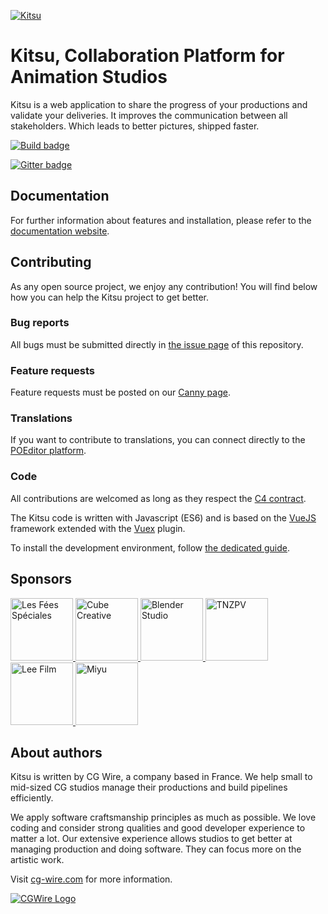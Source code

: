 [![Kitsu](https://www.cg-wire.com/en/images/kitsu.png)](https://kitsu.cg-wire.com)

# Kitsu, Collaboration Platform for Animation Studios

Kitsu is a web application to share the progress of your productions and 
validate your deliveries. It improves the communication between all stakeholders. 
Which leads to better pictures, shipped faster. 

[![Build
badge](https://travis-ci.com/cgwire/kitsu.svg?branch=master)](https://travis-ci.com/cgwire/kitsu)

[![Gitter badge](https://badges.gitter.im/cgwire/Lobby.png)](https://gitter.im/cgwire/Lobby)

## Documentation 

For further information about features and installation, please refer to the
[documentation website](https://kitsu.cg-wire.com/).

## Contributing

As any open source project, we enjoy any contribution! You will find below 
how you can help the Kitsu project to get better.

### Bug reports 

All bugs must be submitted directly in 
[the issue page](https://github.com/cgwire/kitsu/issues) of this repository.

### Feature requests

Feature requests must be posted on our [Canny page](https://cgwire.canny.io/).

### Translations

If you want to contribute to translations, you can connect directly to the 
[POEditor platform](https://poeditor.com/join/project?hash=fpUejpWDVo).

### Code

All contributions are welcomed as long as they respect the [C4
contract](https://rfc.zeromq.org/spec:42/C4).

The Kitsu code is written with Javascript (ES6) and is based on the 
[VueJS](https://vuejs.org/v2/guide/) framework extended with 
the [Vuex](https://vuex.vuejs.org) plugin.

To install the development environment, follow [the dedicated guide](https://kitsu.cg-wire.com/development-environment/).

## Sponsors

<a href="http://www.les-fees-speciales.coop">
<img alt="Les Fées Spéciales" src="https://www.cg-wire.com/images/logo-les-fees-speciales.png" width=100 />
</a>
<a href="https://www.cube-creative.com">
<img alt="Cube Creative" src="https://www.cg-wire.com/images/logo-cube.png" width=100 />
</a>
<a href="https://cloud.blender.org">
<img alt="Blender Studio" src="https://www.cg-wire.com/images/logo-blender.png" width=100 />
</a>
<a href="http://nousvoir.com/en/home">
<img alt="TNZPV" src="https://www.cg-wire.com/images/logo-tnzpv.png" width=100 />
</a>
<a href="http://leefilm.se">
<img alt="Lee Film" src="https://www.cg-wire.com/images/logo-lee.png" width=100 />
</a>
<a href="http://miyu.fr">
<img alt="Miyu" src="https://www.cg-wire.com/images/logo-miyu.png" width=100 />
</a>

## About authors

Kitsu is written by CG Wire, a company based in France. We help small to
mid-sized CG studios manage their productions and build pipelines efficiently.

We apply software craftsmanship principles as much as possible. We love coding
and consider strong qualities and good developer experience to matter a lot.
Our extensive experience allows studios to get better at managing production
and doing software. They can focus more on the artistic work.

Visit [cg-wire.com](https://cg-wire.com) for more information.

[![CGWire Logo](https://zou.cg-wire.com/cgwire.png)](https://cg-wire.com)
